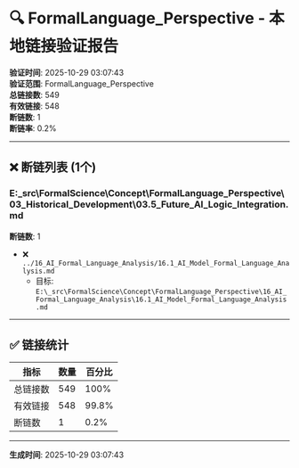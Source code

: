 ﻿# 🔍 FormalLanguage_Perspective - 本地链接验证报告

**验证时间**: 2025-10-29 03:07:43  
**验证范围**: FormalLanguage_Perspective  
**总链接数**: 549  
**有效链接**: 548  
**断链数**: 1  
**断链率**: 0.2%

---

## ❌ 断链列表 (1个)

### E:\_src\FormalScience\Concept\FormalLanguage_Perspective\03_Historical_Development\03.5_Future_AI_Logic_Integration.md
**断链数**: 1
- ❌ `../16_AI_Formal_Language_Analysis/16.1_AI_Model_Formal_Language_Analysis.md`  
  - 目标: `E:\_src\FormalScience\Concept\FormalLanguage_Perspective\16_AI_Formal_Language_Analysis\16.1_AI_Model_Formal_Language_Analysis.md`  

---

## ✅ 链接统计

| 指标 | 数量 | 百分比 |
|------|------|--------|
| 总链接数 | 549 | 100% |
| 有效链接 | 548 | 99.8% |
| 断链数 | 1 | 0.2% |

---

**生成时间**: 2025-10-29 03:07:43

